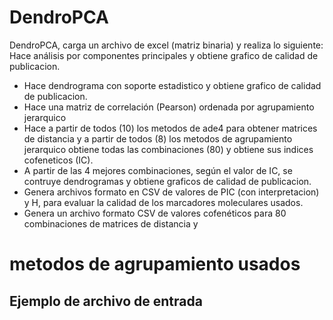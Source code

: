 # DendroPCA

DendroPCA, carga un archivo de excel (matriz binaria) y realiza lo siguiente:
Hace análisis por componentes principales y obtiene grafico de calidad de publicacion. 
- Hace dendrograma con soporte estadistico y obtiene grafico de calidad de publicacion. 
- Hace una matriz de correlación (Pearson) ordenada por agrupamiento jerarquico
- Hace a partir de todos (10) los metodos de ade4 para obtener matrices de distancia y a partir de todos (8) los metodos de agrupamiento jerarquico
obtiene todas las combinaciones (80) y obtiene sus indices cofeneticos (IC).
- A partir de las 4 mejores combinaciones, según el valor de IC, se contruye dendrogramas y obtiene graficos de calidad de publicacion.
- Genera archivos formato en CSV de valores de PIC (con interpretacion) y H, para evaluar la calidad de los marcadores moleculares usados.
- Genera un archivo formato CSV de valores cofenéticos para 80 combinaciones de matrices de distancia y

# metodos de agrupamiento usados

## Ejemplo de archivo de entrada
